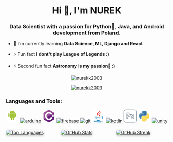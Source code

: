 <h1 align="center">Hi 👋, I'm NUREK</h1>
<h3 align="center">Data Scientist with a passion for Python🐍, Java, and Android development from Poland.</h3>

- 🌱 I’m currently learning **Data Science, ML, Django and React**

- ⚡ Fun fact **I dont't play League of Legends :)**
- ⚡ Second fun fact **Astronomy is my passion🔭 :)**
<p align="center"> <img src="https://komarev.com/ghpvc/?username=nurekk2003&label=Profile%20views&color=0e75b6&style=flat" alt="nurekk2003" /> </p>


<p align="center"> <a href="https://github.com/ryo-ma/github-profile-trophy"><img src="https://github-profile-trophy.vercel.app/?username=nurekk2003" alt="nurekk2003" /></a> </p>





<h3 align="left">Languages and Tools:</h3>
<p align="left"> <a href="https://developer.android.com" target="_blank" rel="noreferrer"> <img src="https://raw.githubusercontent.com/devicons/devicon/master/icons/android/android-original-wordmark.svg" alt="android" width="40" height="40"/> </a> <a href="https://www.arduino.cc/" target="_blank" rel="noreferrer"> <img src="https://cdn.worldvectorlogo.com/logos/arduino-1.svg" alt="arduino" width="40" height="40"/> </a> <a href="https://www.w3schools.com/cs/" target="_blank" rel="noreferrer"> <img src="https://raw.githubusercontent.com/devicons/devicon/master/icons/csharp/csharp-original.svg" alt="csharp" width="40" height="40"/> </a> <a href="https://firebase.google.com/" target="_blank" rel="noreferrer"> <img src="https://www.vectorlogo.zone/logos/firebase/firebase-icon.svg" alt="firebase" width="40" height="40"/> </a> <a href="https://git-scm.com/" target="_blank" rel="noreferrer"> <img src="https://www.vectorlogo.zone/logos/git-scm/git-scm-icon.svg" alt="git" width="40" height="40"/> </a> <a href="https://www.java.com" target="_blank" rel="noreferrer"> <img src="https://raw.githubusercontent.com/devicons/devicon/master/icons/java/java-original.svg" alt="java" width="40" height="40"/> </a> <a href="https://kotlinlang.org" target="_blank" rel="noreferrer"> <img src="https://www.vectorlogo.zone/logos/kotlinlang/kotlinlang-icon.svg" alt="kotlin" width="40" height="40"/> </a> <a href="https://www.photoshop.com/en" target="_blank" rel="noreferrer"> <img src="https://raw.githubusercontent.com/devicons/devicon/master/icons/photoshop/photoshop-line.svg" alt="photoshop" width="40" height="40"/> </a> <a href="https://www.python.org" target="_blank" rel="noreferrer"> <img src="https://raw.githubusercontent.com/devicons/devicon/master/icons/python/python-original.svg" alt="python" width="40" height="40"/> </a> <a href="https://unity.com/" target="_blank" rel="noreferrer"> <img src="https://www.vectorlogo.zone/logos/unity3d/unity3d-icon.svg" alt="unity" width="40" height="40"/>  </p>

<div style="display: flex; justify-content: center; align-items: flex-start; gap: 10px; margin-top: 20px;">
  <div style="flex: 1; max-width: 300px;">
    <img src="https://github-readme-stats.vercel.app/api/top-langs?username=nurekk2003&show_icons=true&locale=en&layout=compact" alt="Top Languages" style="width: 100%; border-radius: 6px; box-shadow: 0 3px 6px rgba(0, 0, 0, 0.2);"/>
  </div>
  <div style="flex: 1; max-width: 300px;">
    <img src="https://github-readme-stats.vercel.app/api?username=nurekk2003&show_icons=true&locale=en" alt="GitHub Stats" style="width: 100%; border-radius: 6px; box-shadow: 0 3px 6px rgba(0, 0, 0, 0.2);"/>
  </div>
  <div style="flex: 1; max-width: 300px;">
    <img src="https://github-readme-streak-stats.herokuapp.com/?user=nurekk2003&" alt="GitHub Streak" style="width: 100%; border-radius: 6px; box-shadow: 0 3px 6px rgba(0, 0, 0, 0.2);"/>
  </div>
</div>



